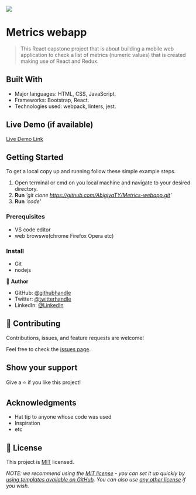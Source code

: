![](https://img.shields.io/badge/Microverse-blueviolet)

# Metrics webapp

> This React capstone project that is about building a mobile web application to check a list of metrics (numeric values) that is created making use of React and Redux.


## Built With

- Major languages: HTML, CSS, JavaScript.
- Frameworks: Bootstrap, React.
- Technologies used: webpack, linters, jest.

## Live Demo (if available)

[Live Demo Link](https://livedemo.com)


## Getting Started

To get a local copy up and running follow these simple example steps.
1. Open terminal or cmd on you local machine and navigate to your desired directory.
2. **Run**    *'git clone https://github.com/AbigiyaTY/Metrics-webapp.git'*
3. **Run**   *'code'*

### Prerequisites
* VS code editor
* web browswe(chrome Firefox Opera etc)

### Install
* Git 
* nodejs 


👤 **Author**

* GitHub: [@githubhandle](https://github.com/AbigiyaTY)
* Twitter: [@twitterhandle](https://twitter.com/AbigiyaTY)
* LinkedIn: [@LinkedIn](https://www.linkedin.com/in/abigiya-tadesse-6a0052234)


## 🤝 Contributing

Contributions, issues, and feature requests are welcome!

Feel free to check the [issues page](../../issues/).

## Show your support

Give a ⭐️ if you like this project!

## Acknowledgments

- Hat tip to anyone whose code was used
- Inspiration
- etc

## 📝 License

This project is [MIT](./LICENSE) licensed.

_NOTE: we recommend using the [MIT license](https://choosealicense.com/licenses/mit/) - you can set it up quickly by [using templates available on GitHub](https://docs.github.com/en/communities/setting-up-your-project-for-healthy-contributions/adding-a-license-to-a-repository). You can also use [any other license](https://choosealicense.com/licenses/) if you wish._
